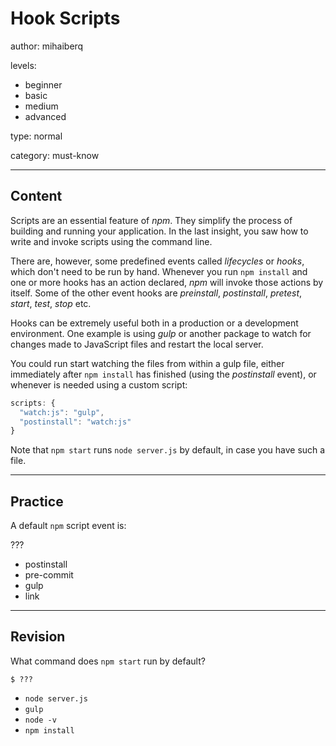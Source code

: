# Hook Scripts
author: mihaiberq

levels:

  - beginner
  - basic
  - medium
  - advanced

type: normal

category: must-know

---
## Content

Scripts are an essential feature of *npm*. They simplify the process of building and running your application. In the last insight, you saw how to write and invoke scripts using the command line.

There are, however, some predefined events called *lifecycles* or *hooks*, which don't need to be run by hand. Whenever you run `npm install` and one or more hooks has an action declared, *npm* will invoke those actions by itself. Some of the other event hooks are *preinstall*, *postinstall*, *pretest*, *start*, *test*, *stop* etc.

Hooks can be extremely useful both in a production or a development environment. One example is using *gulp* or another package to watch for changes made to JavaScript files and restart the local server.

You could run start watching the files from within a gulp file, either immediately after `npm install` has finished (using the *postinstall* event), or whenever is needed using a custom script:
```javascript
scripts: {
  "watch:js": "gulp",
  "postinstall": "watch:js"
}
```
Note that `npm start` runs `node server.js` by default, in case you have such a file.

---
## Practice

A default `npm` script event is:

???
* postinstall
* pre-commit
* gulp
* link

---
## Revision

What command does `npm start` run by default?
```
$ ???
```
* `node server.js`
* `gulp`
* `node -v`
* `npm install`
